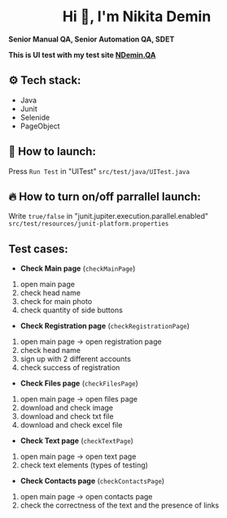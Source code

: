 <h1 align="center">Hi 👋, I'm Nikita Demin</h1>

**Senior Manual QA, Senior Automation QA, SDET**

**This is UI test with my test site [NDemin.QA](http://ndemin.qa.tilda.ws/)**

## ⚙ Tech stack:
* Java
* Junit
* Selenide
* PageObject

## 🚀 How to launch:

Press `Run Test` in "UITest" `src/test/java/UITest.java`

## 🔥 How to turn on/off parrallel launch:

Write `true/false` in "junit.jupiter.execution.parallel.enabled" `src/test/resources/junit-platform.properties`

## Test cases:

*  **Check Main page** (`checkMainPage`)
1) open main page
2) check head name
3) check for main photo
4) check quantity of side buttons

*  **Check Registration page** (`checkRegistrationPage`)
1) open main page -> open registration page
2) check head name
3) sign up with 2 different accounts
4) check success of registration

*  **Check Files page** (`checkFilesPage`)
1) open main page -> open files page
2) download and check image
3) download and check txt file
4) download and check excel file

* **Check Text page** (`checkTextPage`)
1)  open main page -> open text page
2) check text elements (types of testing)

*  **Check Contacts page** (`checkContactsPage`)
1) open main page -> open contacts page
2) check the correctness of the text and the presence of links
